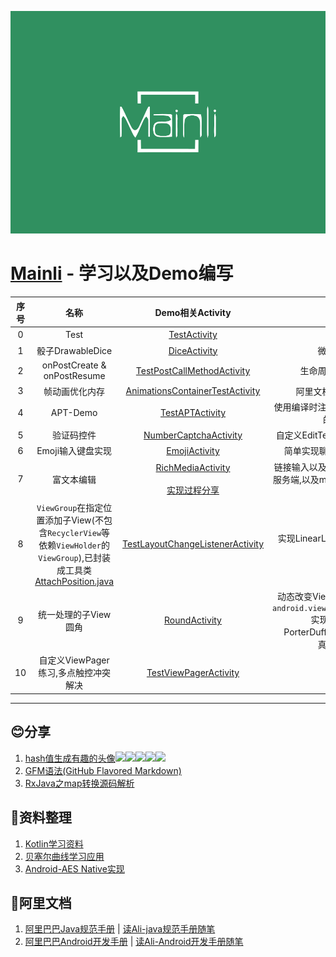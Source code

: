 ![](image/mainli.svg)
# **[Mainli](https://mainli.320.io) - 学习以及Demo编写**

|序号|名称|Demo相关Activity|备注|
|:-:|:-:|:-:|:-:|
|0|Test|[TestActivity][TestActivity]|预留测试
|1|骰子DrawableDice|[DiceActivity]|微信骰子效果
|2|onPostCreate & onPostResume|[TestPostCallMethodActivity][TestPostCallMethodActivity]|生命周期方法调用测试
|3|帧动画优化内存|[AnimationsContainerTestActivity][AnimationsContainerTestActivity]|阿里文档中看到的[原作者][animations]
|4|APT-Demo|[TestAPTActivity][TestAPTActivity]|使用编译时注解自动生成编译时输出的Log信息
|5|验证码控件|[NumberCaptchaActivity][NumberCaptchaActivity]|自定义EditText实现验证码-扩展![](https://i.imgur.com/YOOqJPS.png)
|6|Emoji输入键盘实现|[EmojiActivity][EmojiActivity]|简单实现聊天输入emoji表情![](https://i.imgur.com/LErYvTj.png)
|7|富文本编辑|[RichMediaActivity][RichMediaActivity]<br/><br/>[实现过程分享][RichMedia]|链接输入以及转换为markdown上报服务端,以及markdown转换显示并支持点击![](https://i.imgur.com/ihaMNzQ.gif)
|8|`ViewGroup`在指定位置添加子View(不包含`RecyclerView`等依赖`ViewHolder`的`ViewGroup`),已封装成工具类<br/>[AttachPosition.java][AttachPosition.java]|[TestLayoutChangeListenerActivity][TestLayoutChangeListenerActivity]|实现LinearLayout不同位置添加加View![](https://i.loli.net/2019/04/24/5cc021a837a15.png)
|9|统一处理的子View圆角|[RoundActivity][RoundActivity]|动态改变View圆角,SDK>=21采用`android.view.ViewOutlineProvider`实现,小于21采用PorterDuffXfermode实现。![](https://i.loli.net/2019/04/24/5cc022efc865b.gif)<br/>真机比较流畅
|10|自定义ViewPager练习,多点触控冲突解决|[TestViewPagerActivity][TestViewPagerActivity]|![](https://i.loli.net/2019/04/24/5cc024c4c1dab.gif)

---------------------------------------------
## :blush:**分享**
1. [hash值生成有趣的头像](/DOC/avater.md)![][avater1]![][avater2]![][avater3]![][avater4]![][avater5]
2. [GFM语法(GitHub Flavored Markdown)](https://github.com/guodongxiaren/README)
3. [RxJava之map转换源码解析](rxlib/DOC/map.md)

## :book:**资料整理**
1. [Kotlin学习资料](https://github.com/enbandari/Kotlin-Tutorials)
2. [贝塞尔曲线学习应用](https://github.com/Android-Mainli/bezier)
3. [Android-AES Native实现](https://github.com/Android-Mainli/Native-Encrypt)


## :book:**阿里文档**
1. [阿里巴巴Java规范手册](PDF/阿里巴巴Java规范手册.pdf)    |  [读Ali-java规范手册随笔](DOC/读AliJava规范手册随笔.md)<br/>
2. [阿里巴巴Android开发手册](PDF/阿里巴巴Android开发手册.pdf)   |   [读Ali-Android开发手册随笔](DOC/读AliAndroid开发手册随笔.md)










[TestActivity]:app/src/main/java/com/mainli/TestActivity.java
[DiceActivity]:app/src/main/java/com/mainli/activity/DiceActivity.kt
[TestPostCallMethodActivity]:app/src/main/java/com/mainli/activity/TestPostCallMethodActivity.kt
[AnimationsContainerTestActivity]:app/src/main/java/com/mainli/activity/AnimationsContainerTestActivity.java
[TestAPTActivity]:app/src/main/java/com/mainli/activity/TestAPTActivity.java
[NumberCaptchaActivity]:app/src/main/java/com/mainli/activity/NumberCaptchaActivity.kt
[EmojiActivity]:app/src/main/java/com/mainli/activity/EmojiActivity.java
[RichMediaActivity]:app/src/main/java/com/mainli/activity/RichMediaActivity.java
[TestLayoutChangeListenerActivity]:app/src/main/java/com/mainli/activity/TestLayoutChangeListenerActivity.java
[RoundActivity]:app/src/main/java/com/mainli/activity/RoundActivity.kt
[TestViewPagerActivity]:app/src/main/java/com/mainli/activity/TestViewPagerActivity.kt




[AttachPosition.java]:app\src\main\java\com\mainli\utils\AttachPosition.java





[avater1]:http://www.gravatar.com/avatar/88593401?s=30&d=identicon
[avater2]:http://www.gravatar.com/avatar/88593401?s=30&d=monsterid
[avater3]:http://www.gravatar.com/avatar/88593401?s=30&d=wavatar
[avater4]:http://www.gravatar.com/avatar/88593401?s=30&d=retro
[avater5]:http://www.gravatar.com/avatar/88593401?s=30&d=robohash
[animations]:https://github.com/VDshixiaoming/AnimationTest
[RichMedia]:DOC/richmedia/RichMedia.MD
